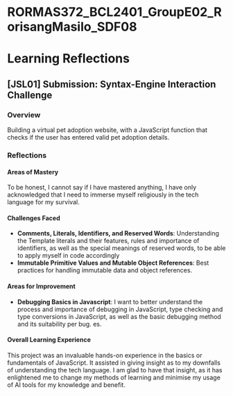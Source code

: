 # RORMAS372_BCL2401_GroupE02_RorisangMasilo_SDF08

# Learning Reflections

## **[JSL01] Submission: Syntax-Engine Interaction Challenge**

### Overview

Building a virtual pet adoption website, with a JavaScript function that checks if the user has entered valid pet adoption details.

### Reflections

#### Areas of Mastery

To be honest, I cannot say if I have mastered anything, I have only acknowledged that I need to immerse myself religiously in the tech language for my survival.

#### Challenges Faced

- **Comments, Literals, Identifiers, and Reserved Words**: Understanding the Template literals and their features, rules and importance of identifiers, as well as the special meanings of reserved words, to be able to apply myself in code accordingly
- **Immutable Primitive Values and Mutable Object References**: Best practices for handling immutable data and object references.


#### Areas for Improvement

- **Debugging Basics in Javascript**: I want to better understand the process and importance of debugging in JavaScript, type checking and type conversions in JavaScript, as well as the basic debugging method and its suitability per bug.
es.

#### Overall Learning Experience

This project was an invaluable hands-on experience in the basics or fundamentals of JavaScript. It assisted in giving insight as to my downfalls of understanding the tech language. I am glad to have that insight, as it has enlightened me to change my methods of learning and minimise my usage of AI tools for my knowledge and benefit.
